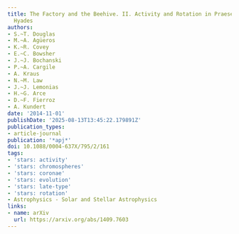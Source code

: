 ```yaml
---
title: The Factory and the Beehive. II. Activity and Rotation in Praesepe and the
  Hyades
authors:
- S.~T. Douglas
- M.~A. Agüeros
- K.~R. Covey
- E.~C. Bowsher
- J.~J. Bochanski
- P.~A. Cargile
- A. Kraus
- N.~M. Law
- J.~J. Lemonias
- H.~G. Arce
- D.~F. Fierroz
- A. Kundert
date: '2014-11-01'
publishDate: '2025-08-13T13:45:22.179891Z'
publication_types:
- article-journal
publication: '*apj*'
doi: 10.1088/0004-637X/795/2/161
tags:
- 'stars: activity'
- 'stars: chromospheres'
- 'stars: coronae'
- 'stars: evolution'
- 'stars: late-type'
- 'stars: rotation'
- Astrophysics - Solar and Stellar Astrophysics
links:
- name: arXiv
  url: https://arxiv.org/abs/1409.7603
---
```

